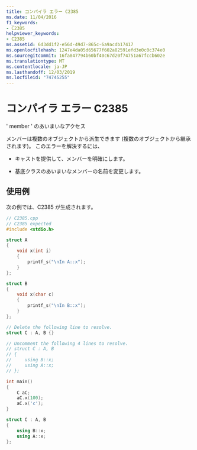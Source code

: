 ```yaml
---
title: コンパイラ エラー C2385
ms.date: 11/04/2016
f1_keywords:
- C2385
helpviewer_keywords:
- C2385
ms.assetid: 6d3dd1f2-e56d-49d7-865c-6a9acdb17417
ms.openlocfilehash: 1247e4da05d65677f602a82591efd3e0c0c374e0
ms.sourcegitcommit: 16fa847794b60bf40c67d20f74751a67fccb602e
ms.translationtype: MT
ms.contentlocale: ja-JP
ms.lasthandoff: 12/03/2019
ms.locfileid: "74745255"
---
```

# <a name="compiler-error-c2385"></a>コンパイラ エラー C2385

' member ' のあいまいなアクセス

メンバーは複数のオブジェクトから派生できます (複数のオブジェクトから継承されます)。  このエラーを解決するには、

- キャストを提供して、メンバーを明確にします。

- 基底クラスのあいまいなメンバーの名前を変更します。

## <a name="example"></a>使用例

次の例では、C2385 が生成されます。

```cpp
// C2385.cpp
// C2385 expected
#include <stdio.h>

struct A
{
    void x(int i)
    {
        printf_s("\nIn A::x");
    }
};

struct B
{
    void x(char c)
    {
        printf_s("\nIn B::x");
    }
};

// Delete the following line to resolve.
struct C : A, B {}

// Uncomment the following 4 lines to resolve.
// struct C : A, B
// {
//     using B::x;
//     using A::x;
// };

int main()
{
    C aC;
    aC.x(100);
    aC.x('c');
}

struct C : A, B
{
    using B::x;
    using A::x;
};
```
